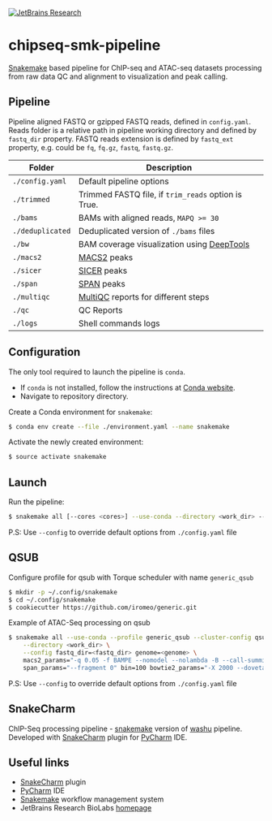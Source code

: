 [![JetBrains Research](https://jb.gg/badges/research.svg)](https://confluence.jetbrains.com/display/ALL/JetBrains+on+GitHub)

# chipseq-smk-pipeline

[Snakemake](https://snakemake.readthedocs.io/en/stable/) based pipeline for ChIP-seq and ATAC-seq datasets processing
from raw data QC and alignment to visualization and peak calling.

Pipeline
--------
Pipeline aligned FASTQ or gzipped FASTQ reads, defined in `config.yaml`.
Reads folder is a relative path in pipeline working directory and defined by `fastq_dir` property.
FASTQ reads extension is defined by `fastq_ext` property, e.g. could be `fq`, `fq.gz`, `fastq`, `fastq.gz`.

| Folder           | Description                                                                          |
|------------------|--------------------------------------------------------------------------------------|
| `./config.yaml`  | Default pipeline options                                                             |
| `./trimmed`      | Trimmed FASTQ file, if `trim_reads` option is True.                                  |
| `./bams`         | BAMs with aligned reads, `MAPQ >= 30`                                                |
| `./deduplicated` | Deduplicated version of `./bams` files                                               |
| `./bw`           | BAM coverage visualization using [DeepTools](https://doi.org/10.1093/nar/gku365)     |
| `./macs2`        | [MACS2](https://doi.org/10.1186/gb-2008-9-9-r137) peaks                              |
| `./sicer`        | [SICER](https://doi.org/10.1093/bioinformatics/btp340) peaks                         |
| `./span`         | [SPAN](https://doi.org/10.1093/bioinformatics/btab376) peaks                         |
| `./multiqc`      | [MultiQC](https://doi.org/10.1093/bioinformatics/btw354) reports for different steps |
| `./qc`           | QC Reports                                                                           |
| `./logs`         | Shell commands logs                                                                  |

Configuration
-------------
The only tool required to launch the pipeline is `conda`.

* If `conda` is not installed,
  follow the instructions at
  [Conda website](https://conda.io/projects/conda/en/latest/user-guide/install/index.html).
* Navigate to repository directory.

Create a Conda environment for `snakemake`:

```bash
$ conda env create --file ./environment.yaml --name snakemake
```

Activate the newly created environment:

```bash
$ source activate snakemake
```

Launch
------

Run the pipeline:

```bash
$ snakemake all [--cores <cores>] --use-conda --directory <work_dir> --config genome=<genome> fastq_dir=<fastq_dir>
```

P.S: Use `--config` to override default options from `./config.yaml` file

QSUB
----

Configure profile for qsub with Torque scheduler with name `generic_qsub`

```bash
$ mkdir -p ~/.config/snakemake
$ cd ~/.config/snakemake
$ cookiecutter https://github.com/iromeo/generic.git
```

Example of ATAC-Seq processing on qsub

```bash
$ snakemake all --use-conda --profile generic_qsub --cluster-config qsub_config.yaml --jobs 150 \
    --directory <work_dir> \
    --config fastq_dir=<fastq_dir> genome=<genome> \
    macs2_params="-q 0.05 -f BAMPE --nomodel --nolambda -B --call-summits" \
    span_params="--fragment 0" bin=100 bowtie2_params="-X 2000 --dovetail"
```

P.S: Use `--config` to override default options from `./config.yaml` file

SnakeCharm
----------

ChIP-Seq processing pipeline - [snakemake](https://snakemake.readthedocs.io/en/stable/) version
of [washu](https://github.com/JetBrains-Research/washu) pipeline.\
Developed with [SnakeCharm](https://plugins.jetbrains.com/plugin/11947-snakecharm) plugin
for [PyCharm](https://www.jetbrains.com/pycharm/) IDE.

Useful links
------------

* [SnakeCharm](https://plugins.jetbrains.com/plugin/11947-snakecharm) plugin
* [PyCharm](https://www.jetbrains.com/pycharm/) IDE
* [Snakemake](https://snakemake.readthedocs.io/en/stable/) workflow management system
* JetBrains Research BioLabs [homepage](https://research.jetbrains.org/groups/biolabs)
